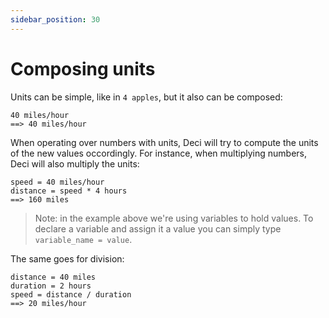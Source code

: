 ```yaml
---
sidebar_position: 30
---
```


# Composing units

Units can be simple, like in `4 apples`, but it also can be composed:

```deci live
40 miles/hour
==> 40 miles/hour
```

When operating over numbers with units, Deci will try to compute the units of the new values occordingly. For instance, when multiplying numbers, Deci will also multiply the units:

```deci live
speed = 40 miles/hour
distance = speed * 4 hours
==> 160 miles
```

> Note: in the example above we're using variables to hold values.
> To declare a variable and assign it a value you can simply type `variable_name = value`.

The same goes for division:

```deci live
distance = 40 miles
duration = 2 hours
speed = distance / duration
==> 20 miles/hour
```
